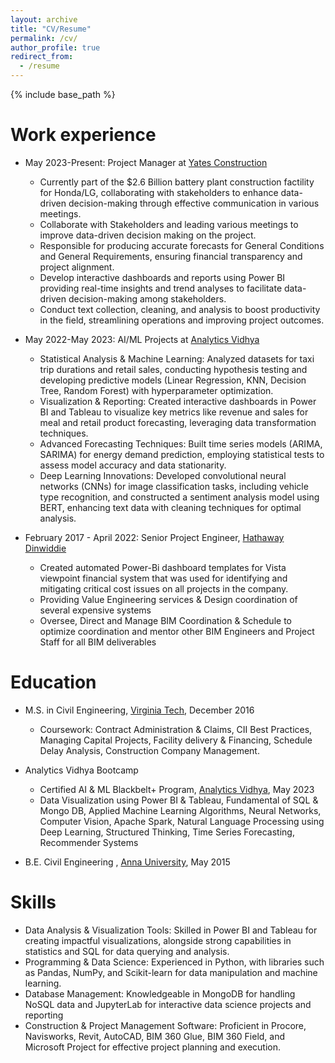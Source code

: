 ```yaml
---
layout: archive
title: "CV/Resume"
permalink: /cv/
author_profile: true
redirect_from:
  - /resume
---
```


{% include base_path %}

Work experience
======
* May 2023-Present: Project Manager at [Yates Construction](https://www.wgyates.com/)
  * Currently part of the $2.6 Billion battery plant construction factility for Honda/LG, collaborating with stakeholders to enhance data-driven decision-making through effective communication in various meetings.
  * Collaborate with Stakeholders and leading various meetings to improve data-driven decision making on the project.
  * Responsible for producing accurate forecasts for General Conditions and General Requirements, ensuring financial transparency and project alignment.
  * Develop interactive dashboards and reports using Power BI providing real-time insights and trend analyses to facilitate data-driven decision-making among stakeholders.
  * Conduct text collection, cleaning, and analysis to boost productivity in the field, streamlining operations and improving project outcomes.
 
* May 2022-May 2023: AI/ML Projects at [Analytics Vidhya](https://www.analyticsvidhya.com/bbplus?utm_source=newhomepage)
  * Statistical Analysis & Machine Learning: Analyzed datasets for taxi trip durations and retail sales, conducting hypothesis testing and developing predictive models (Linear Regression, KNN, Decision Tree, Random Forest) with hyperparameter optimization.
  * Visualization & Reporting: Created interactive dashboards in Power BI and Tableau to visualize key metrics like revenue and sales for meal and retail product forecasting, leveraging data transformation techniques.
  * Advanced Forecasting Techniques: Built time series models (ARIMA, SARIMA) for energy demand prediction, employing statistical tests to assess model accuracy and data stationarity.
  * Deep Learning Innovations: Developed convolutional neural networks (CNNs) for image classification tasks, including vehicle type recognition, and constructed a sentiment analysis model using BERT, enhancing text data with cleaning techniques for optimal analysis.

* February 2017 - April 2022: Senior Project Engineer, [Hathaway Dinwiddie](https://www.hathawaydinwiddie.com/)
  * Created automated Power-Bi dashboard templates for Vista viewpoint financial system that was used for identifying and mitigating critical cost issues on all projects in the company.
  * Providing Value Engineering services & Design coordination of several expensive systems
  * Oversee, Direct and Manage BIM Coordination & Schedule to optimize coordination and mentor other BIM Engineers and Project Staff for all BIM deliverables

Education
======
* M.S. in Civil Engineering, [Virginia Tech](https://www.vt.edu/academics/majors/construction-engineering-and-management.html), December 2016
  * Coursework: Contract Administration & Claims, CII Best Practices, Managing Capital Projects, Facility delivery & Financing, Schedule Delay Analysis, Construction Company Management.
    
* Analytics Vidhya Bootcamp
  * Certified AI & ML Blackbelt+ Program, [Analytics Vidhya](https://www.analyticsvidhya.com/bbplus?utm_source=newhomepage), May 2023
  * Data Visualization using Power BI & Tableau, Fundamental of SQL & Mongo DB, Applied Machine Learning Algorithms, Neural Networks, Computer Vision, Apache Spark, Natural Language Processing using Deep Learning, Structured Thinking, Time Series Forecasting, Recommender Systems
    
* B.E. Civil Engineering , [Anna University](https://civil.annauniv.edu/civil/index.php), May 2015

Skills
======
* Data Analysis & Visualization Tools: Skilled in Power BI and Tableau for creating impactful visualizations, alongside strong capabilities in statistics and SQL for data querying and analysis.
* Programming & Data Science: Experienced in Python, with libraries such as Pandas, NumPy, and Scikit-learn for data manipulation and machine learning.
* Database Management: Knowledgeable in MongoDB for handling NoSQL data and JupyterLab for interactive data science projects and reporting
* Construction & Project Management Software: Proficient in Procore, Navisworks, Revit, AutoCAD, BIM 360 Glue, BIM 360 Field, and Microsoft Project for effective project planning and execution.
